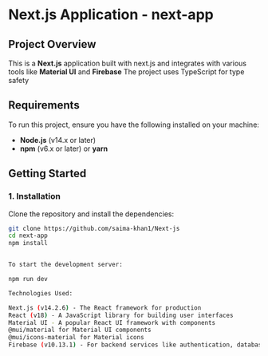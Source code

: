 # Next.js Application - next-app

## Project Overview

This is a **Next.js** application built with next.js and integrates with various tools like **Material UI** and **Firebase** The project uses TypeScript for type safety

## Requirements

To run this project, ensure you have the following installed on your machine:

- **Node.js** (v14.x or later)
- **npm** (v6.x or later) or **yarn**

## Getting Started

### 1. Installation

Clone the repository and install the dependencies:

```bash
git clone https://github.com/saima-khan1/Next-js
cd next-app
npm install


To start the development server:

npm run dev

Technologies Used:

Next.js (v14.2.6) - The React framework for production
React (v18) - A JavaScript library for building user interfaces
Material UI - A popular React UI framework with components
@mui/material for Material UI components
@mui/icons-material for Material icons
Firebase (v10.13.1) - For backend services like authentication, database, etc.

```
